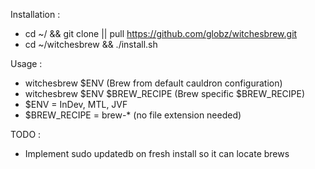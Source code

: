 Installation :
- cd ~/ && git clone || pull https://github.com/globz/witchesbrew.git
- cd ~/witchesbrew && ./install.sh

Usage :
- witchesbrew $ENV (Brew from default cauldron configuration)
- witchesbrew $ENV $BREW_RECIPE (Brew specific $BREW_RECIPE)
- $ENV = InDev, MTL, JVF
- $BREW_RECIPE = brew-* (no file extension needed)

TODO :
- Implement sudo updatedb on fresh install so it can locate brews
